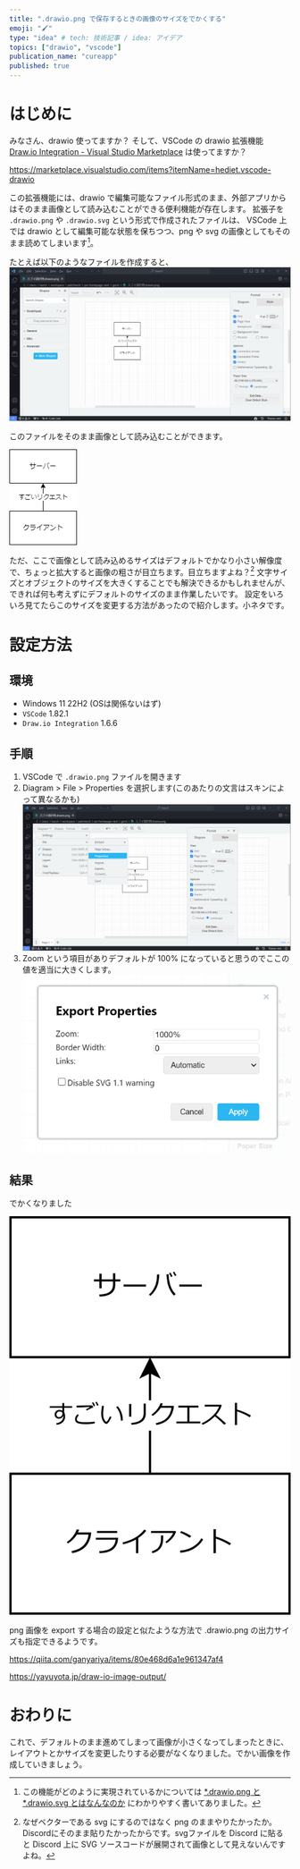 ```yaml
---
title: ".drawio.png で保存するときの画像のサイズをでかくする"
emoji: "🖌️"
type: "idea" # tech: 技術記事 / idea: アイデア
topics: ["drawio", "vscode"]
publication_name: "cureapp"
published: true
---
```



# はじめに
みなさん、drawio 使ってますか？ そして、VSCode の drawio 拡張機能 [Draw.io Integration - Visual Studio Marketplace](https://marketplace.visualstudio.com/items?itemName=hediet.vscode-drawio) は使ってますか？

https://marketplace.visualstudio.com/items?itemName=hediet.vscode-drawio

この拡張機能には、drawio で編集可能なファイル形式のまま、外部アプリからはそのまま画像として読み込むことができる便利機能が存在します。
拡張子を `.drawio.png` や `.drawio.svg` という形式で作成されたファイルは、 VSCode 上では drawio として編集可能な状態を保ちつつ、png や svg の画像としてもそのまま読めてしまいます[^1]。

たとえば以下のようなファイルを作成すると、
![VSCode で drawio を開いたときの画像](/images/a061083c149632/image.png)

このファイルをそのまま画像として読み込むことができます。

![設計図の小さい画像](/images/a061083c149632/small.drawio.png)

ただ、ここで画像として読み込めるサイズはデフォルトでかなり小さい解像度で、ちょっと拡大すると画像の粗さが目立ちます。目立ちますよね？[^2]
文字サイズとオブジェクトのサイズを大きくすることでも解決できるかもしれませんが、できれば何も考えずにデフォルトのサイズのまま作業したいです。
設定をいろいろ見てたらこのサイズを変更する方法があったので紹介します。小ネタです。

# 設定方法
## 環境
- Windows 11 22H2 (OSは関係ないはず)
- `VSCode` 1.82.1
- `Draw.io Integration` 1.6.6

## 手順
1. VSCode で `.drawio.png` ファイルを開きます
2. Diagram > File > Properties を選択します(このあたりの文言はスキンによって異なるかも)
  ![Properties を選択している画面](/images/a061083c149632/properties.png)
3. Zoom という項目がありデフォルトが 100% になっていると思うのでここの値を適当に大きくします。
  ![Properties 画面の中で Zoom を設定している画面](/images/a061083c149632/zoom.png)


## 結果
でかくなりました

![設計図の大きい画像](/images/a061083c149632/big.drawio.png)

png 画像を export する場合の設定と似たような方法で .drawio.png の出力サイズも指定できるようです。

https://qiita.com/ganyariya/items/80e468d6a1e961347af4

https://yayuyota.jp/draw-io-image-output/

# おわりに
これで、デフォルトのまま進めてしまって画像が小さくなってしまったときに、レイアウトとかサイズを変更したりする必要がなくなりました。でかい画像を作成していきましょう。

[^1]: この機能がどのように実現されているかについては [\*.drawio.png と \*.drawio.svg とはなんなのか](https://zenn.dev/kaakaa/articles/qiita-20200728-ff9ab5933cc0fb6fd8d8) にわかりやすく書いてありました。
[^2]: なぜベクターである svg にするのではなく png のままやりたかったか。Discordにそのまま貼りたかったからです。svgファイルを Discord に貼ると Discord 上に SVG ソースコードが展開されて画像として見えないんですよね。
